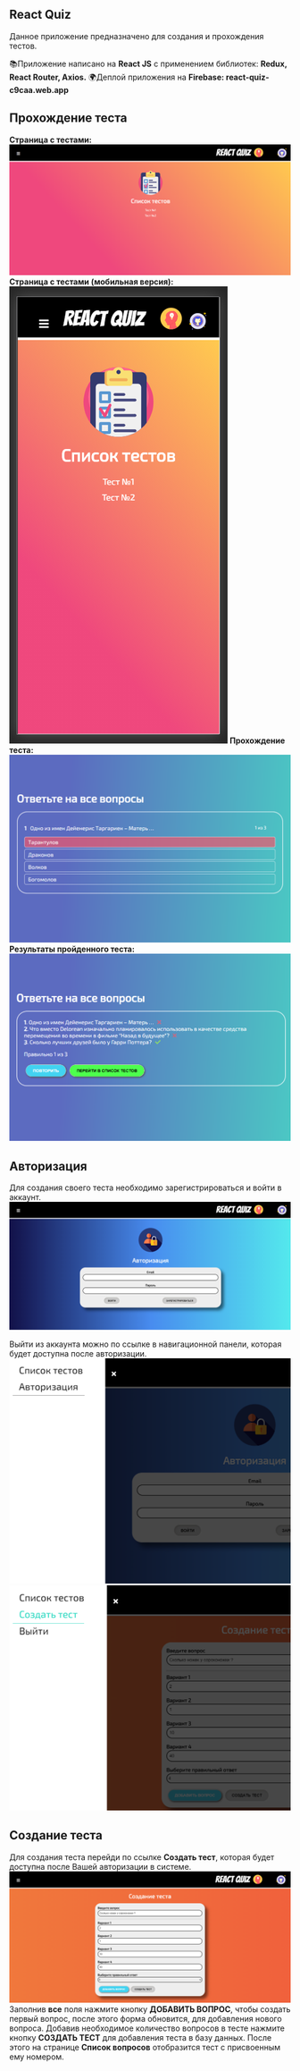 ## React Quiz
  Данное приложение предназначено для создания и прохождения тестов.
  
  📚Приложение написано на **React JS** с применением библиотек: **Redux, React Router, Axios.**
  🌍Деплой приложения на **Firebase:  react-quiz-c9caa.web.app**
 
## Прохождение теста
  **Страница с тестами:**
  ![Image alt](https://github.com/6aldej/ImagesForProjects/blob/master/react-quiz/QuizList.png)
  **Страница с тестами (мобильная версия):**
  ![Image alt](https://github.com/6aldej/ImagesForProjects/blob/master/react-quiz/QuizListMobile.png)
  **Прохождение теста:**
  ![Image alt](https://github.com/6aldej/ImagesForProjects/blob/master/react-quiz/Quiz.png)
  **Результаты пройденного теста:**
  ![Image alt](https://github.com/6aldej/ImagesForProjects/blob/master/react-quiz/FinishQuiz.png)

## Авторизация
  Для создания своего теста необходимо зарегистрироваться и войти в аккаунт.
  ![Image alt](https://github.com/6aldej/ImagesForProjects/blob/master/react-quiz/Auth.png)
 
  Выйти из аккаунта можно по ссылке в навигационной панели, которая будет доступна после авторизации.
  ![Image alt](https://github.com/6aldej/ImagesForProjects/blob/master/react-quiz/NavBar.png)
  ![Image alt](https://github.com/6aldej/ImagesForProjects/blob/master/react-quiz/NavBarAuth.png)
 
## Создание теста
  Для создания теста перейди по ссылке **Создать тест**, которая будет доступна после Вашей авторизации в системе.
  ![Image alt](https://github.com/6aldej/ImagesForProjects/blob/master/react-quiz/QuizCreate.png)
  Заполнив **все** поля нажмите кнопку **ДОБАВИТЬ ВОПРОС**, чтобы создать первый вопрос, после этого форма обновится, для добавления нового вопроса. Добавив необходимое количество вопросов в тесте нажмите кнопку **СОЗДАТЬ ТЕСТ** для добавления теста в базу данных.
  После этого на странице **Список вопросов** отобразится тест с присвоенным ему номером.
 
